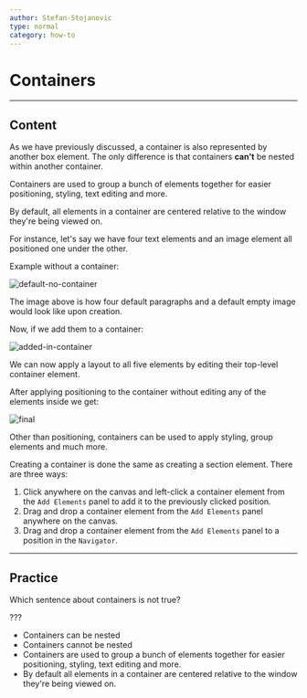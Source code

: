 ```yaml
---
author: Stefan-Stojanovic
type: normal
category: how-to
---
```


# Containers


---

## Content

As we have previously discussed, a container is also represented by another box element. The only difference is that containers **can't** be nested within another container.

Containers are used to group a bunch of elements together for easier positioning, styling, text editing and more.

By default, all elements in a container are centered relative to the window they're being viewed on.

For instance, let's say we have four text elements and an image element all positioned one under the other.

Example without a container:

![default-no-container](https://img.enkipro.com/73fe01c37bb4e50c24a3516dd84447ec.png)

The image above is how four default paragraphs and a default empty image would look like upon creation. 

Now, if we add them to a container:

![added-in-container](https://img.enkipro.com/7b5bfecd9ea7ec3641a19fd89681251b.png)

We can now apply a layout to all five elements by editing their top-level container element.

After applying positioning to the container without editing any of the elements inside we get:

![final](https://img.enkipro.com/8d8849ac0a6e1aaabef517f7586e4e71.png)

Other than positioning, containers can be used to apply styling, group elements and much more.

Creating a container is done the same as creating a section element. There are three ways:

1. Click anywhere on the canvas and left-click a container element from the `Add Elements` panel to add it to the previously clicked position.
2. Drag and drop a container element from the `Add Elements` panel anywhere on the canvas.
3. Drag and drop a container element from the `Add Elements` panel to a position in the `Navigator`.


---

## Practice

Which sentence about containers is not true?

???

- Containers can be nested 
- Containers cannot be nested
- Containers are used to group a bunch of elements together for easier positioning, styling, text editing and more.
- By default all elements in a container are centered relative to the window they're being viewed on.
 
